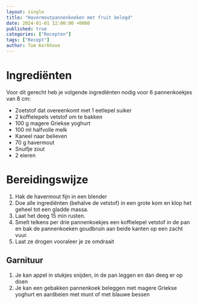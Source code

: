 ```yaml
---
layout: single
title: "Havermoutpannenkoeken met fruit belegd"
date: 2024-01-01 12:00:00 +0000
published: true
categories: ["Recepten"]
tags: ["Recept"]
author: Tom Kerkhove
---
```


# Ingrediënten

Voor dit gerecht heb je volgende ingrediënten nodig voor 6 pannenkoekjes van 8 cm:

- Zoetstof dat overeenkomt met 1 eetlepel suiker
- 2 koffielepels vetstof om te bakken
- 100 g magere Griekse yoghurt
- 100 ml halfvolle melk
- Kaneel naar believen
- 70 g havermout
- Snuifje zout
- 2 eieren

# Bereidingswijze

1. Hak de havermout fijn in een blender
2. Doe alle ingrediënten (behalve de vetstof) in een grote kom en klop het geheel tot een gladde massa.
3. Laat het deeg 15 min rusten.
4. Smelt telkens per drie pannenkoekjes een koffielepel vetstof in de pan en bak de pannenkoeken goudbruin aan beide kanten op een zacht vuur.
5. Laat ze drogen vooraleer je ze omdraait

## Garnituur

1. Je kan appel in stukjes snijden, in de pan leggen en dan deeg er op doen
2. Je kan een gebakken pannenkoek beleggen met magere Griekse yoghurt en
aardbeien met munt of met blauwe bessen